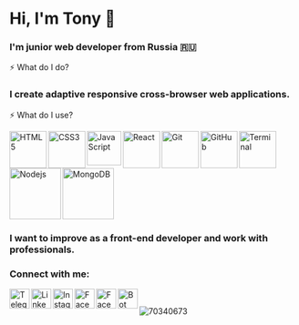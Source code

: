 # Hi, I'm Tony 👋

### I'm junior web developer from Russia :ru: <br>
:zap: What do I do? <br>

### I create adaptive responsive cross-browser web applications.

:zap: What do I use? <br>

<img align="left" alt="HTML5" width="65px" src="https://user-images.githubusercontent.com/54285416/136925005-6bbf0f97-6831-4b31-baae-91981b07b3d1.png" />
<img align="left" alt="CSS3" width="65px" src="https://user-images.githubusercontent.com/54285416/136925015-28bac4af-d465-4656-badb-c79acbb39e44.png" />
<img align="left" alt="JavaScript" width="60px" src="https://user-images.githubusercontent.com/54285416/136925026-0ddc79c0-a12f-4510-b7fc-e3ddb55ed416.png" />
<img align="left" alt="React" width="65px" src="https://user-images.githubusercontent.com/54285416/136925032-73d87144-308b-46bc-990f-eb2ae7c70ea9.png" />
<img align="left" alt="Git" width="65px" src="https://user-images.githubusercontent.com/54285416/136925467-c4cdc61b-b0bb-43a1-8583-f400cd74c8d9.png" />
<img align="left" alt="GitHub" width="65px" src="https://user-images.githubusercontent.com/54285416/136925512-e8d9161d-3819-4e07-83cb-a84b89cf3eb2.png" />
<img alt="Terminal" width="65px" src="https://user-images.githubusercontent.com/54285416/136925563-5f2bddfa-3ccd-4f69-b023-faff83f684ad.png" />
<img align="left" alt="Nodejs" width="90px" src="https://user-images.githubusercontent.com/54285416/136925068-9990dce8-1a62-40d0-bf46-1523e85b5250.png" />
<img alt="MongoDB" width="90px" src="https://user-images.githubusercontent.com/54285416/136925073-a1e420fa-d9d9-4064-8b2e-dafd4eb5ae7d.png" />

### I want to improve as a front-end developer and work with professionals.<br>

### Connect with me:

[<img align="left" alt="Telegram" width="35px" src="https://user-images.githubusercontent.com/54285416/136924674-3c1d7e74-ce0b-4e6c-8322-ca6074d15018.png" />][telegram]
[<img align="left" alt="LinkedIn" width="35px" src="https://user-images.githubusercontent.com/54285416/136924672-1f64492c-ab25-4c40-9f44-6a9582e1aa71.png" />][linkedin]
[<img align="left" alt="Instagram" width="35px" src="https://user-images.githubusercontent.com/54285416/136924667-c79f3b41-f555-4d9b-89aa-261cbf550b58.png" />][instagram]
[<img align="left" alt="Facebook" width="35px" src="https://user-images.githubusercontent.com/54285416/136924670-6eb234fb-ee00-48db-b929-a1e9a8e0f6bb.png"/>][facebook]
[<img align="left" alt="Facebook" width="35px" src="https://user-images.githubusercontent.com/54285416/136924614-08563dd9-817b-443f-b598-ed34faf113c4.png"/>][vk]
[<img align="left" alt="Bot" width="35px" src="https://user-images.githubusercontent.com/54285416/150485732-0035f093-248a-40d4-9f69-0d89dfe43814.jpg"/>][bot]

<br />
</details>

[telegram]: https://t.me/tonyvaits
[instagram]: https://www.instagram.com/tony_vaits/?hl=ru
[linkedin]: https://www.linkedin.com/in/tonyvaits/
[facebook]: https://www.facebook.com/tony.vaits/
[vk]: https://vk.com/tonyvaits/
[bot]: https://t.me/fb_for_tony_bot

<!---
Vaitsehovskiy-Tony/Vaitsehovskiy-Tony is a ✨ special ✨ repository because its `README.md` (this file) appears on your GitHub profile.
You can click the Preview link to take a look at your changes.
--->
![70340673](https://user-images.githubusercontent.com/54285416/150485732-0035f093-248a-40d4-9f69-0d89dfe43814.jpg)
